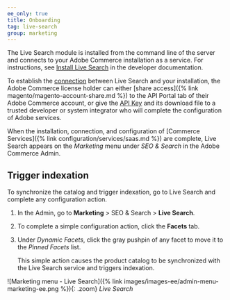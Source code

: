```yaml
---
ee_only: true
title: Onboarding
tag: live-search
group: marketing
---
```


The Live Search module is installed from the command line of the server and connects to your Adobe Commerce installation as a service. For instructions, see [Install Live Search](https://devdocs-beta.magento.com/live-search/install.html) in the developer documentation.

To establish the [connection](https://devdocs-beta.magento.com/live-search/config-connect.html) between Live Search and your installation, the Adobe Commerce license holder can either [share access]({% link magento/magento-account-share.md %}) to the API Portal tab of their Adobe Commerce account, or give the [API Key](https://devdocs.magento.com/marketplace/eqp/v1/access-keys.html) and its download file to a trusted developer or system integrator who will complete the configuration of Adobe services.

When the installation, connection, and configuration of [Commerce Services]({% link configuration/services/saas.md %}) are complete, Live Search appears on the _Marketing_ menu under _SEO & Search_ in the Adobe Commerce Admin.

## Trigger indexation

To synchronize the catalog and trigger indexation, go to Live Search and complete any configuration action.

1. In the Admin, go to **Marketing** > SEO & Search > **Live Search**.
1. To complete a simple configuration action, click the **Facets** tab.
1. Under _Dynamic Facets_, click the gray pushpin of any facet to move it to the _Pinned Facets_ list.

   This simple action causes the product catalog to be synchronized with the Live Search service and triggers indexation.

![Marketing menu - Live Search]({% link images/images-ee/admin-menu-marketing-ee.png %}){: .zoom}
_Live Search_
